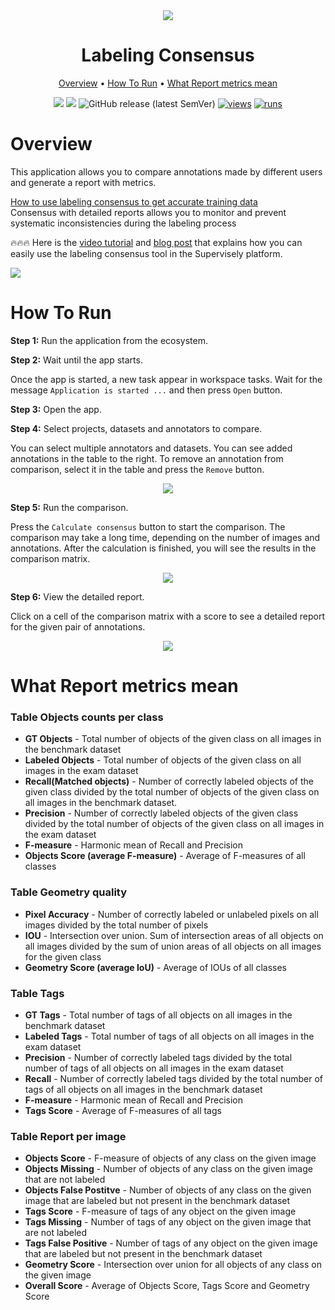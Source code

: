 <div align="center" markdown>
<img src="https://github.com/supervisely-ecosystem/consensus/assets/61844772/8132fd69-23a8-4407-8316-48d21430717e"/> 

# Labeling Consensus
  
<p align="center">
  <a href="#Overview">Overview</a> •
  <a href="#How-To-Run">How To Run</a> •
  <a href="#What-Report-metrics-mean">What Report metrics mean</a>
</p>

[![](https://img.shields.io/badge/supervisely-ecosystem-brightgreen)](https://ecosystem.supervise.ly/apps/supervisely-ecosystem/consensus)
[![](https://img.shields.io/badge/slack-chat-green.svg?logo=slack)](https://supervise.ly/slack)
![GitHub release (latest SemVer)](https://img.shields.io/github/v/release/supervisely-ecosystem/consensus)
[![views](https://app.supervise.ly/img/badges/views/supervisely-ecosystem/consensus.png)](https://supervise.ly)
[![runs](https://app.supervise.ly/img/badges/runs/supervisely-ecosystem/consensus.png)](https://supervise.ly)

</div>

# Overview

This application allows you to compare annotations made by different users and generate a report with metrics.

<a href="https://supervisely.com/blog/labeling-consensus">How to use labeling consensus to get accurate training data</a>  
Consensus with detailed reports allows you to monitor and prevent systematic inconsistencies during the labeling process


🔥🔥🔥 Here is the [video tutorial](https://youtu.be/a9psonpLPIw) and [blog post](https://supervisely.com/blog/labeling-consensus/) that explains how you can easily use the labeling consensus tool in the Supervisely platform.


<a href="https://youtu.be/a9psonpLPIw" target="_blank"><img src="https://github.com/supervisely-ecosystem/consensus/assets/12828725/5d1c1350-dc74-4cd7-9274-466559ea9c3e"/></a>

# How To Run

**Step 1:** Run the application from the ecosystem.

**Step 2:** Wait until the app starts.

Once the app is started, a new task appear in workspace tasks. Wait for the message `Application is started ...` and then press `Open` button.

**Step 3:** Open the app.

**Step 4:** Select projects, datasets and annotators to compare.

You can select multiple annotators and datasets. You can see added annotations in the table to the right. To remove an annotation from comparison, select it in the table and press the `Remove` button.

<p align="center"><img src="https://github.com/supervisely-ecosystem/consensus/assets/61844772/20b9def0-5f1b-4871-917d-bbcea5c9e40e" /></p>

**Step 5:** Run the comparison.

Press the `Calculate consensus` button to start the comparison. The comparison may take a long time, depending on the number of images and annotations. After the calculation is finished, you will see the results in the comparison matrix.

<p align="center"><img src="https://github.com/supervisely-ecosystem/consensus/assets/61844772/0020ad34-a1d6-4414-acb8-50af3caa6a71" /></p>

**Step 6:** View the detailed report.

Click on a cell of the comparison matrix with a score to see a detailed report for the given pair of annotations.

<p align="center"><img src="https://github.com/supervisely-ecosystem/consensus/assets/61844772/c15e131b-9154-45f9-a11c-5a5381497d51" /></p>

# What Report metrics mean

### Table **Objects counts per class**
- **GT Objects** - Total number of objects of the given class on all images in the benchmark dataset
- **Labeled Objects** - Total number of objects of the given class on all images in the exam dataset
- **Recall(Matched objects)** - Number of correctly labeled objects of the given class divided by the total number of objects of the given class on all images in the benchmark dataset.
- **Precision** - Number of correctly labeled objects of the given class divided by the total number of objects of the given class on all images in the exam dataset
- **F-measure** - Harmonic mean of Recall and Precision
- **Objects Score (average F-measure)** - Average of F-measures of all classes

### Table **Geometry quality**
- **Pixel Accuracy** - Number of correctly labeled or unlabeled pixels on all images divided by the total number of pixels
- **IOU** - Intersection over union. Sum of intersection areas of all objects on all images divided by the sum of union areas of all objects on all images for the given class
- **Geometry Score (average IoU)** - Average of IOUs of all classes

### Table **Tags**
- **GT Tags** - Total number of tags of all objects on all images in the benchmark dataset
- **Labeled Tags** - Total number of tags of all objects on all images in the exam dataset
- **Precision** - Number of correctly labeled tags divided by the total number of tags of all objects on all images in the exam dataset
- **Recall** - Number of correctly labeled tags divided by the total number of tags of all objects on all images in the benchmark dataset
- **F-measure** - Harmonic mean of Recall and Precision
- **Tags Score** - Average of F-measures of all tags

### Table **Report per image**
- **Objects Score** - F-measure of objects of any class on the given image
- **Objects Missing** - Number of objects of any class on the given image that are not labeled
- **Objects False Postitve** - Number of objects of any class on the given image that are labeled but not present in the benchmark dataset
- **Tags Score** - F-measure of tags of any object on the given image
- **Tags Missing** - Number of tags of any object on the given image that are not labeled
- **Tags False Positive** - Number of tags of any object on the given image that are labeled but not present in the benchmark dataset
- **Geometry Score** - Intersection over union for all objects of any class on the given image
- **Overall Score** - Average of Objects Score, Tags Score and Geometry Score
